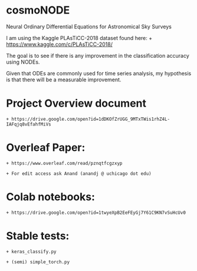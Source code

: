 # cosmoNODE
Neural Ordinary Differential Equations for Astronomical Sky Surveys

I am using the Kaggle PLAsTiCC-2018 dataset found here:
	+ https://www.kaggle.com/c/PLAsTiCC-2018/

The goal is to see if there is any improvement in the classification accuracy using NODEs.

Given that ODEs are commonly used for time series analysis,
my hypothesis is that there will be a measurable improvement.

# Project Overview document
	+ https://drive.google.com/open?id=1dDKOfZrUGG_9MTxTWis1rhZ4L-IAFqjq8vEfahfMiVs

# Overleaf Paper:
	+ https://www.overleaf.com/read/pznqtfcgzxyp

	+ For edit access ask Anand (anandj @ uchicago dot edu)

# Colab notebooks:
	+ https://drive.google.com/open?id=1twyeXpB2EeFEyGj7Y61C9KN7vSuHcUv0


# Stable tests:
	+ keras_classify.py

	+ (semi) simple_torch.py
